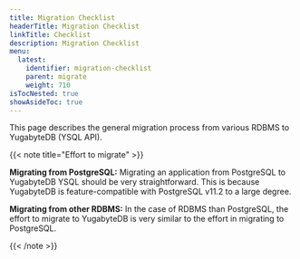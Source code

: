 ```yaml
---
title: Migration Checklist
headerTitle: Migration Checklist
linkTitle: Checklist
description: Migration Checklist
menu:
  latest:
    identifier: migration-checklist
    parent: migrate
    weight: 710
isTocNested: true
showAsideToc: true
---
```


This page describes the general migration process from various RDBMS to YugabyteDB (YSQL API). 


{{< note title="Effort to migrate" >}}

**Migrating from PostgreSQL:** Migrating an application from PostgreSQL to YugabyteDB YSQL should be very straightforward. This is because YugabyteDB is feature-compatible with PostgreSQL v11.2 to a large degree.

**Migrating from other RDBMS:** In the case of RDBMS than PostgreSQL, the effort to migrate to YugabyteDB is very similar to the effort in migrating to PostgreSQL. 

{{< /note >}}
